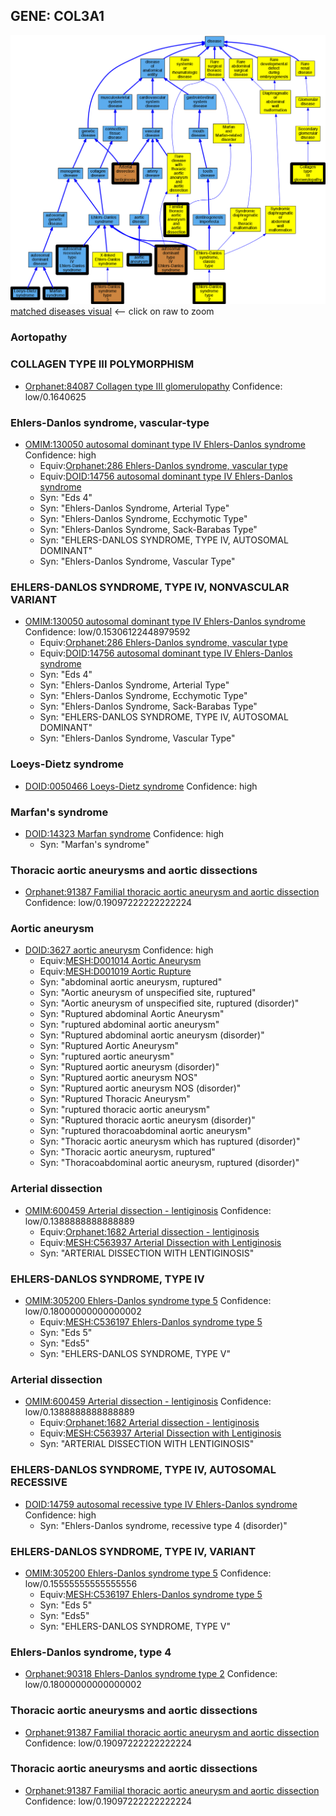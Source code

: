 
## GENE: COL3A1

![image](COL3A1.png)
[matched diseases visual](COL3A1.png)  <-- click on raw to zoom


### Aortopathy

### COLLAGEN TYPE III POLYMORPHISM
 * [Orphanet:84087 Collagen type III glomerulopathy](http://beta.monarchinitiative.org/disease/Orphanet:84087) Confidence: low/0.1640625

### Ehlers-Danlos syndrome, vascular-type
 * [OMIM:130050 autosomal dominant type IV Ehlers-Danlos syndrome](http://beta.monarchinitiative.org/disease/OMIM:130050) Confidence: high
    * Equiv:[Orphanet:286 Ehlers-Danlos syndrome, vascular type](http://beta.monarchinitiative.org/disease/Orphanet:286)
    * Equiv:[DOID:14756 autosomal dominant type IV Ehlers-Danlos syndrome](http://beta.monarchinitiative.org/disease/DOID:14756)
    * Syn: "Eds 4"
    * Syn: "Ehlers-Danlos Syndrome, Arterial Type"
    * Syn: "Ehlers-Danlos Syndrome, Ecchymotic Type"
    * Syn: "Ehlers-Danlos Syndrome, Sack-Barabas Type"
    * Syn: "EHLERS-DANLOS SYNDROME, TYPE IV, AUTOSOMAL DOMINANT"
    * Syn: "Ehlers-Danlos Syndrome, Vascular Type"

### EHLERS-DANLOS SYNDROME, TYPE IV, NONVASCULAR VARIANT
 * [OMIM:130050 autosomal dominant type IV Ehlers-Danlos syndrome](http://beta.monarchinitiative.org/disease/OMIM:130050) Confidence: low/0.15306122448979592
    * Equiv:[Orphanet:286 Ehlers-Danlos syndrome, vascular type](http://beta.monarchinitiative.org/disease/Orphanet:286)
    * Equiv:[DOID:14756 autosomal dominant type IV Ehlers-Danlos syndrome](http://beta.monarchinitiative.org/disease/DOID:14756)
    * Syn: "Eds 4"
    * Syn: "Ehlers-Danlos Syndrome, Arterial Type"
    * Syn: "Ehlers-Danlos Syndrome, Ecchymotic Type"
    * Syn: "Ehlers-Danlos Syndrome, Sack-Barabas Type"
    * Syn: "EHLERS-DANLOS SYNDROME, TYPE IV, AUTOSOMAL DOMINANT"
    * Syn: "Ehlers-Danlos Syndrome, Vascular Type"

### Loeys-Dietz syndrome
 * [DOID:0050466 Loeys-Dietz syndrome](http://beta.monarchinitiative.org/disease/DOID:0050466) Confidence: high

### Marfan's syndrome
 * [DOID:14323 Marfan syndrome](http://beta.monarchinitiative.org/disease/DOID:14323) Confidence: high
    * Syn: "Marfan's syndrome"

### Thoracic aortic aneurysms and aortic dissections
 * [Orphanet:91387 Familial thoracic aortic aneurysm and aortic dissection](http://beta.monarchinitiative.org/disease/Orphanet:91387) Confidence: low/0.19097222222222224

### Aortic aneurysm
 * [DOID:3627 aortic aneurysm](http://beta.monarchinitiative.org/disease/DOID:3627) Confidence: high
    * Equiv:[MESH:D001014 Aortic Aneurysm](http://beta.monarchinitiative.org/disease/MESH:D001014)
    * Equiv:[MESH:D001019 Aortic Rupture](http://beta.monarchinitiative.org/disease/MESH:D001019)
    * Syn: "abdominal aortic aneurysm, ruptured"
    * Syn: "Aortic aneurysm of unspecified site, ruptured"
    * Syn: "Aortic aneurysm of unspecified site, ruptured (disorder)"
    * Syn: "Ruptured abdominal Aortic Aneurysm"
    * Syn: "ruptured abdominal aortic aneurysm"
    * Syn: "Ruptured abdominal aortic aneurysm (disorder)"
    * Syn: "Ruptured Aortic Aneurysm"
    * Syn: "ruptured aortic aneurysm"
    * Syn: "Ruptured aortic aneurysm (disorder)"
    * Syn: "Ruptured aortic aneurysm NOS"
    * Syn: "Ruptured aortic aneurysm NOS (disorder)"
    * Syn: "Ruptured Thoracic Aneurysm"
    * Syn: "ruptured thoracic aortic aneurysm"
    * Syn: "Ruptured thoracic aortic aneurysm (disorder)"
    * Syn: "ruptured thoracoabdominal aortic aneurysm"
    * Syn: "Thoracic aortic aneurysm which has ruptured (disorder)"
    * Syn: "Thoracic aortic aneurysm, ruptured"
    * Syn: "Thoracoabdominal aortic aneurysm, ruptured (disorder)"

### Arterial dissection
 * [OMIM:600459 Arterial dissection - lentiginosis](http://beta.monarchinitiative.org/disease/OMIM:600459) Confidence: low/0.1388888888888889
    * Equiv:[Orphanet:1682 Arterial dissection - lentiginosis](http://beta.monarchinitiative.org/disease/Orphanet:1682)
    * Equiv:[MESH:C563937 Arterial Dissection with Lentiginosis](http://beta.monarchinitiative.org/disease/MESH:C563937)
    * Syn: "ARTERIAL DISSECTION WITH LENTIGINOSIS"

### EHLERS-DANLOS SYNDROME, TYPE IV
 * [OMIM:305200 Ehlers-Danlos syndrome type 5](http://beta.monarchinitiative.org/disease/OMIM:305200) Confidence: low/0.18000000000000002
    * Equiv:[MESH:C536197 Ehlers-Danlos syndrome type 5](http://beta.monarchinitiative.org/disease/MESH:C536197)
    * Syn: "Eds 5"
    * Syn: "Eds5"
    * Syn: "EHLERS-DANLOS SYNDROME, TYPE V"

### Arterial dissection
 * [OMIM:600459 Arterial dissection - lentiginosis](http://beta.monarchinitiative.org/disease/OMIM:600459) Confidence: low/0.1388888888888889
    * Equiv:[Orphanet:1682 Arterial dissection - lentiginosis](http://beta.monarchinitiative.org/disease/Orphanet:1682)
    * Equiv:[MESH:C563937 Arterial Dissection with Lentiginosis](http://beta.monarchinitiative.org/disease/MESH:C563937)
    * Syn: "ARTERIAL DISSECTION WITH LENTIGINOSIS"

### EHLERS-DANLOS SYNDROME, TYPE IV, AUTOSOMAL RECESSIVE
 * [DOID:14759 autosomal recessive type IV Ehlers-Danlos syndrome](http://beta.monarchinitiative.org/disease/DOID:14759) Confidence: high
    * Syn: "Ehlers-Danlos syndrome, recessive type 4 (disorder)"

### EHLERS-DANLOS SYNDROME, TYPE IV, VARIANT
 * [OMIM:305200 Ehlers-Danlos syndrome type 5](http://beta.monarchinitiative.org/disease/OMIM:305200) Confidence: low/0.15555555555555556
    * Equiv:[MESH:C536197 Ehlers-Danlos syndrome type 5](http://beta.monarchinitiative.org/disease/MESH:C536197)
    * Syn: "Eds 5"
    * Syn: "Eds5"
    * Syn: "EHLERS-DANLOS SYNDROME, TYPE V"

### Ehlers-Danlos syndrome, type 4
 * [Orphanet:90318 Ehlers-Danlos syndrome type 2](http://beta.monarchinitiative.org/disease/Orphanet:90318) Confidence: low/0.18000000000000002

### Thoracic aortic aneurysms and aortic dissections
 * [Orphanet:91387 Familial thoracic aortic aneurysm and aortic dissection](http://beta.monarchinitiative.org/disease/Orphanet:91387) Confidence: low/0.19097222222222224

### Thoracic aortic aneurysms and aortic dissections
 * [Orphanet:91387 Familial thoracic aortic aneurysm and aortic dissection](http://beta.monarchinitiative.org/disease/Orphanet:91387) Confidence: low/0.19097222222222224

